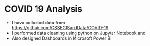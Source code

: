 # COVID 19 Analysis
* I have collected data from - https://github.com/CSSEGISandData/COVID-19 
* I performed data cleaning using python on Jupyter Notebook and 
* Also designed Dashboards in Microsoft Power Bi
